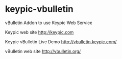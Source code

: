 keypic-vbulletin
================

vBulletin Addon to use Keypic Web Service

Keypic web site
http://keypic.com

Keypic vBulletin Live Demo
http://vbulletin.keypic.com/

vBulletin web site
http://vbulletin.org/
